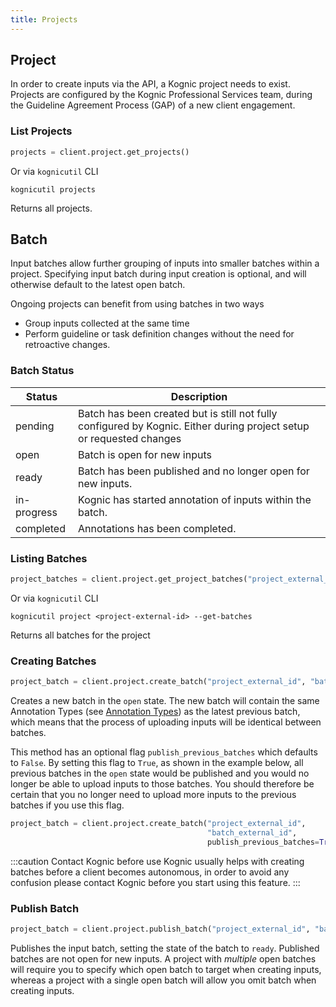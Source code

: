 ```yaml
---
title: Projects
---
```


## Project

In order to create inputs via the API, a Kognic project needs to exist.
Projects are configured by the Kognic Professional Services team, during the Guideline Agreement Process (GAP) of a new client engagement.

### List Projects

```python
projects = client.project.get_projects()
```

Or via `kognicutil` CLI

```shell
kognicutil projects
```

Returns all projects.

## Batch

Input batches allow further grouping of inputs into smaller batches within a project. Specifying input batch during input creation is optional, and will otherwise default to the latest open batch.

Ongoing projects can benefit from using batches in two ways

- Group inputs collected at the same time
- Perform guideline or task definition changes without the need for retroactive changes.

### Batch Status

| Status      | Description                                                                                                          |
|-------------|----------------------------------------------------------------------------------------------------------------------|
| pending     | Batch has been created but is still not fully configured by Kognic. Either during project setup or requested changes |
| open        | Batch is open for new inputs                                                                                         |
| ready       | Batch has been published and no longer open for new inputs.                                                          |
| in-progress | Kognic has started annotation of inputs within the batch.                                                            |
| completed   | Annotations has been completed.                                                                                      |

### Listing Batches

```python
project_batches = client.project.get_project_batches("project_external_id")
```

Or via `kognicutil` CLI

```shell
kognicutil project <project-external-id> --get-batches
```

Returns all batches for the project

### Creating Batches
```python
project_batch = client.project.create_batch("project_external_id", "batch_external_id")
```
Creates a new batch in the `open` state. The new batch will contain the same Annotation Types
(see [Annotation Types](annotation_types)) as 
the latest previous batch, which means that the process of uploading inputs will be identical between batches.

This method has an optional flag `publish_previous_batches` which defaults to `False`. By setting this flag to 
`True`, as shown in the example below, all previous batches in the `open` state would be published and you
would no longer be able to upload inputs to those batches.
You should therefore be certain that you no longer need to upload more inputs to the 
previous batches if you use this flag.
```python
project_batch = client.project.create_batch("project_external_id",
                                            "batch_external_id",
                                            publish_previous_batches=True)
```
:::caution Contact Kognic before use
Kognic usually helps with creating batches before a client becomes autonomous,
in order to avoid any confusion please contact Kognic before you start using this feature.
:::
### Publish Batch

```python
project_batch = client.project.publish_batch("project_external_id", "batch_external_id")
```

Publishes the input batch, setting the state of the batch to `ready`. Published batches are not open for new inputs. 
A project with *multiple* open batches will require you to specify which open batch to target 
when creating inputs, whereas a project with a single open batch will allow you omit batch when 
creating inputs.
